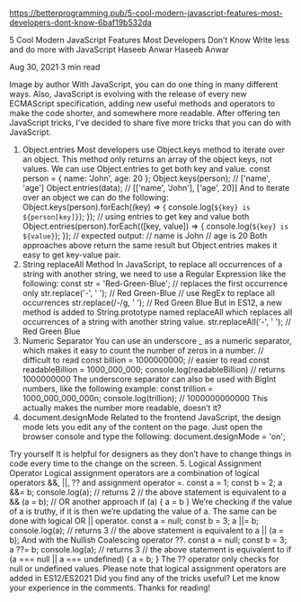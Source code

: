 https://betterprogramming.pub/5-cool-modern-javascript-features-most-developers-dont-know-6baf19b532da


5 Cool Modern JavaScript Features Most Developers Don’t Know
Write less and do more with JavaScript
Haseeb Anwar
Haseeb Anwar

Aug 30, 2021·3 min read







Image by author
With JavaScript, you can do one thing in many different ways. Also, JavaScript is evolving with the release of every new ECMAScript specification, adding new useful methods and operators to make the code shorter, and somewhere more readable.
After offering ten JavaScript tricks, I’ve decided to share five more tricks that you can do with JavaScript.
1. Object.entries
Most developers use Object.keys method to iterate over an object. This method only returns an array of the object keys, not values. We can use Object.entries to get both key and value.
const person = {
  name: 'John',
  age: 20
};
Object.keys(person); // ['name', 'age']
Object.entries(data); // [['name', 'John'], ['age', 20]]
And to iterate over an object we can do the following:
Object.keys(person).forEach((key) => {
  console.log(`${key} is ${person[key]}`);
});
// using entries to get key and value both
Object.entries(person).forEach(([key, value]) => {
  console.log(`${key} is ${value}`);
});
// expected output:
// name is John
// age is 20 
Both approaches above return the same result but Object.entries makes it easy to get key-value pair.
2. String replaceAll Method
In JavaScript, to replace all occurrences of a string with another string, we need to use a Regular Expression like the following:
const str = 'Red-Green-Blue';
// replaces the first occurrence only
str.replace('-', ' '); // Red Green-Blue
// use RegEx to replace all occurrences
str.replace(/\-/g, ' '); // Red Green Blue
But in ES12, a new method is added to String.prototype named replaceAll which replaces all occurrences of a string with another string value.
str.replaceAll('-', ' '); // Red Green Blue
3. Numeric Separator
You can use an underscore _ as a numeric separator, which makes it easy to count the number of zeros in a number.
// difficult to read
const billion = 1000000000;
// easier to read
const readableBillion = 1000_000_000;
console.log(readableBillion) // returns 1000000000
The underscore separator can also be used with BigInt numbers, like the following example:
const trillion = 1000_000_000_000n;
console.log(trillion); // 1000000000000
This actually makes the number more readable, doesn’t it?
4. document.designMode
Related to the frontend JavaScript, the design mode lets you edit any of the content on the page. Just open the browser console and type the following:
document.designMode = 'on';

Try yourself
It is helpful for designers as they don’t have to change things in code every time to the change on the screen.
5. Logical Assignment Operator
Logical assignment operators are a combination of logical operators &&, ||, ?? and assignment operator =.
const a = 1;
const b = 2;
a &&= b;
console.log(a); // returns 2
// the above statement is equivalent to
a && (a = b);
// OR another approach
if (a) {
  a = b
}
We’re checking if the value of a is truthy, if it is then we’re updating the value of a. The same can be done with logical OR || operator.
const a = null;
const b = 3;
a ||= b;
console.log(a); // returns 3
// the above statement is equivalent to
a || (a = b);
And with the Nullish Coalescing operator ??.
const a = null;
const b = 3;
a ??= b;
console.log(a); // returns 3
// the above statement is equivalent to
if (a === null || a === undefined) {
  a = b;
}
The ?? operator only checks for null or undefined values.
Please note that logical assignment operators are added in ES12/ES2021
Did you find any of the tricks useful? Let me know your experience in the comments.
Thanks for reading!